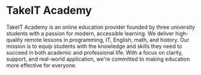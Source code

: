 # TakeIT Academy
TakeIT Academy is an online education provider founded by three university students with a passion for modern, accessible learning. We deliver high-quality remote lessons in programming, IT, English, math, and history. Our mission is to equip students with the knowledge and skills they need to succeed in both academic and professional life. With a focus on clarity, support, and real-world application, we're committed to making education more effective for everyone.
